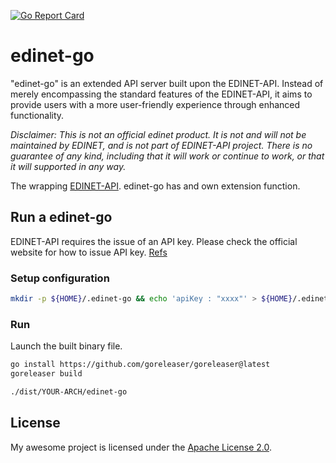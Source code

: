 [![Go Report Card](https://goreportcard.com/badge/github.com/tkitsunai/edinet-go)](https://goreportcard.com/report/github.com/tkitsunai/edinet-go)

# edinet-go

"edinet-go" is an extended API server built upon the EDINET-API. Instead of merely encompassing the standard features of the EDINET-API, it aims to provide users with a more user-friendly experience through enhanced functionality.

_Disclaimer: This is not an official edinet product. It is not and will not be maintained by EDINET, and is not part of EDINET-API project. There is no guarantee of any kind, including that it will work or continue to work, or that it will supported in any way._

The wrapping [EDINET-API](http://disclosure.edinet-fsa.go.jp/).
edinet-go has and own extension function.

## Run a edinet-go

EDINET-API requires the issue of an API key.
Please check the official website for how to issue API key. [Refs](https://disclosure2.edinet-fsa.go.jp/)

### Setup configuration

```bash
mkdir -p ${HOME}/.edinet-go && echo 'apiKey : "xxxx"' > ${HOME}/.edinet-go/.edinet-apikey.yml
```

### Run

Launch the built binary file.

```bash
go install https://github.com/goreleaser/goreleaser@latest
goreleaser build
```

```bash
./dist/YOUR-ARCH/edinet-go
```

## License

My awesome project is licensed under the [Apache License 2.0](LICENSE).
